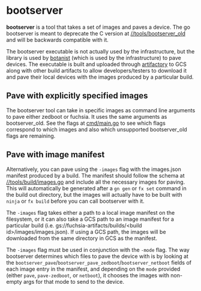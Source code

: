 # bootserver

**bootserver** is a tool that takes a set of images and paves a device. The go
bootserver is meant to deprecate the C version at
[//tools/bootserver_old](https://fuchsia.googlesource.com/fuchsia/+/HEAD/tools/bootserver_old)
and will be backwards compatible with it.

The bootserver executable is not actually used by the infrastructure, but the
library is used by
[botanist](https://fuchsia.googlesource.com/fuchsia/+/HEAD/tools/botanist)
(which is used by the infrastructure) to pave devices. The executable is built
and uploaded through
[artifactory](https://fuchsia.googlesource.com/fuchsia/+/HEAD/tools/artifactory)
to GCS along with other build artifacts to allow developers/testers to download
it and pave their local devices with the images produced by a particular build.

## Pave with explicitly specified images

The bootserver tool can take in specific images as command line arguments to
pave either zedboot or fuchsia. It uses the same arguments as bootserver_old.
See the flags at
[cmd/main.go](https://fuchsia.googlesource.com/fuchsia/+/HEAD/tools/bootserver/cmd/main.go)
to see which flags correspond to which images and also which unsupported
bootserver_old flags are remaining.

## Pave with image manifest

Alternatively, you can pave using the `-images` flag with the images.json
manifest produced by a build. The manifest should follow the schema at
[//tools/build/images.go](https://fuchsia.googlesource.com/fuchsia/+/HEAD/tools/build/images.go)
and include all the necessary images for paving. This will automatically be
generated after a `gn gen` or `fx set` command in the build out directory, but
the images will actually have to be built with `ninja` or `fx build` before you
can call bootserver with it.

The `-images` flag takes either a path to a local image manifest on the
filesystem, or it can also take a GCS path to an image manifest for a particular
build (i.e. gs://fuchsia-artifacts/builds/\<build id\>/images/images.json). If
using a GCS path, the images will be downloaded from the same directory in GCS
as the manifest.

The `-images` flag must be used in conjunction with the `-mode` flag. The way
bootserver determines which files to pave the device with is by looking
at the `bootserver_pave`/`bootserver_pave_zedboot`/`bootserver_netboot` fields of
each image entry in the manifest, and depending on the `mode` provided (either
`pave`, `pave-zedboot`, or `netboot`), it chooses the images with non-empty args
for that mode to send to the device.
